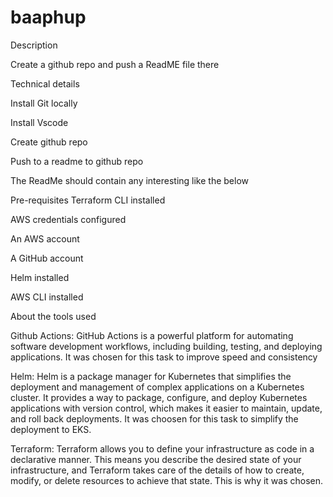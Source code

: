 # baaphup
Description

Create a github repo and push a ReadME file there

Technical details

Install Git locally

Install Vscode

Create github repo

Push to a readme to github repo

 

 

The ReadMe should contain any interesting like the below

Pre-requisites
Terraform CLI installed

AWS credentials configured

An AWS account

A GitHub account

Helm installed

AWS CLI installed

About the tools used

Github Actions: GitHub Actions is a powerful platform for automating software development workflows, including building, testing, and deploying applications. It was chosen for this task to improve speed and consistency

Helm: Helm is a package manager for Kubernetes that simplifies the deployment and management of complex applications on a Kubernetes cluster. It provides a way to package, configure, and deploy Kubernetes applications with version control, which makes it easier to maintain, update, and roll back deployments. It was choosen for this task to simplify the deployment to EKS.

Terraform: Terraform allows you to define your infrastructure as code in a declarative manner. This means you describe the desired state of your infrastructure, and Terraform takes care of the details of how to create, modify, or delete resources to achieve that state. This is why it was chosen.

#


